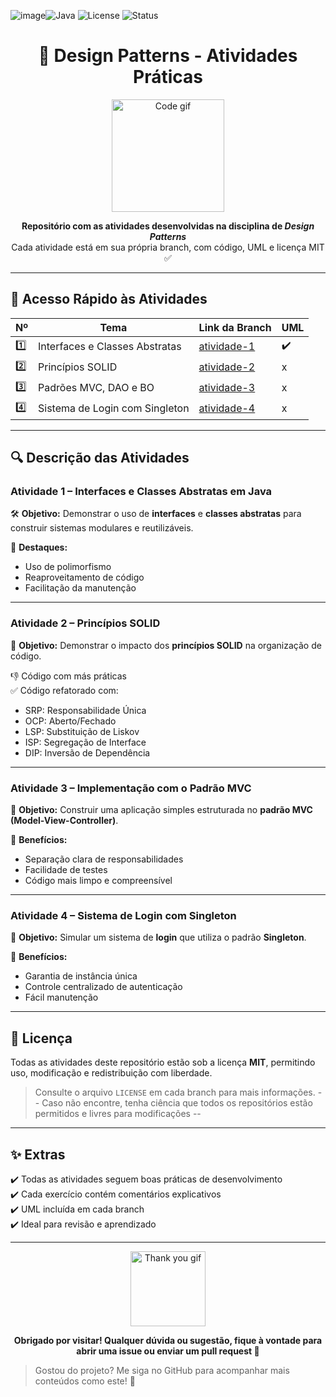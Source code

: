 ![image](https://github.com/user-attachments/assets/1bee9564-4a20-4840-b99c-2e816e55c4ed)![Java](https://img.shields.io/badge/language-Java-blue.svg)
![License](https://img.shields.io/badge/license-MIT-green.svg)
![Status](https://img.shields.io/badge/status-em%20desenvolvimento-yellow)

<h1 align="center">🎯 Design Patterns - Atividades Práticas</h1>


<p align="center">
  <img src="https://media.giphy.com/media/iIqmM5tTjmpOB9mpbn/giphy.gif" width="180px" alt="Code gif" />
</p>

<p align="center">
  <b>Repositório com as atividades desenvolvidas na disciplina de <i>Design Patterns</i></b><br/>
  Cada atividade está em sua própria branch, com código, UML e licença MIT ✅
</p>

---

## 🚀 Acesso Rápido às Atividades

| Nº | Tema | Link da Branch | UML |
|----|------|----------------|-----|
| 1️⃣ | Interfaces e Classes Abstratas | [atividade-1](https://github.com/MyckaelAndrade/design-patterns/tree/MyckaelAndrade-atividade-1) | ✔️ |
| 2️⃣ | Princípios SOLID | [atividade-2](https://github.com/MyckaelAndrade/design-patterns/tree/MyckaelAndrade-atividade-2) | x |
| 3️⃣ | Padrões MVC, DAO e BO | [atividade-3](https://github.com/MyckaelAndrade/design-patterns/tree/MyckaelAndrade-atividade-3) | x |
| 4️⃣ | Sistema de Login com Singleton | [atividade-4](https://github.com/MyckaelAndrade/design-patterns/tree/MyckaelAndrade-atividade-4) | x |

---

## 🔍 Descrição das Atividades

### Atividade 1 – Interfaces e Classes Abstratas em Java

🛠️ **Objetivo:** Demonstrar o uso de **interfaces** e **classes abstratas** para construir sistemas modulares e reutilizáveis.

📌 **Destaques:**
- Uso de polimorfismo
- Reaproveitamento de código
- Facilitação da manutenção


---

### Atividade 2 – Princípios SOLID

🧩 **Objetivo:** Demonstrar o impacto dos **princípios SOLID** na organização de código.

👎 Código com más práticas  
✅ Código refatorado com:
- SRP: Responsabilidade Única  
- OCP: Aberto/Fechado  
- LSP: Substituição de Liskov  
- ISP: Segregação de Interface  
- DIP: Inversão de Dependência


---

### Atividade 3 – Implementação com o Padrão MVC

🧱 **Objetivo:** Construir uma aplicação simples estruturada no **padrão MVC (Model-View-Controller)**.

📌 **Benefícios:**
- Separação clara de responsabilidades
- Facilidade de testes
- Código mais limpo e compreensível


---

### Atividade 4 – Sistema de Login com Singleton

🔐 **Objetivo:** Simular um sistema de **login** que utiliza o padrão **Singleton**.

📌 **Benefícios:**
- Garantia de instância única
- Controle centralizado de autenticação
- Fácil manutenção


---

## 🧾 Licença

Todas as atividades deste repositório estão sob a licença **MIT**, permitindo uso, modificação e redistribuição com liberdade.

> Consulte o arquivo `LICENSE` em cada branch para mais informações.
> -- Caso não encontre, tenha ciência que todos os repositórios estão permitidos e livres para modificações --

---

## ✨ Extras

✔️ Todas as atividades seguem boas práticas de desenvolvimento  
✔️ Cada exercício contém comentários explicativos  
✔️ UML incluída em cada branch  
✔️ Ideal para revisão e aprendizado

---

<p align="center">
  <img src="https://media.giphy.com/media/LmNwrBhejkK9EFP504/giphy.gif" width="120px" alt="Thank you gif"/>
</p>

<p align="center">
  <b>Obrigado por visitar! Qualquer dúvida ou sugestão, fique à vontade para abrir uma issue ou enviar um pull request 🙌</b>
</p>

> Gostou do projeto? Me siga no GitHub para acompanhar mais conteúdos como este! 💙
